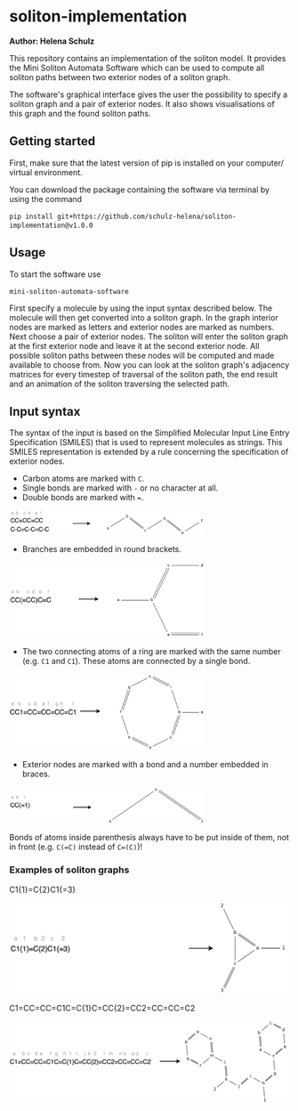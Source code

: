 # soliton-implementation
**Author: Helena Schulz**

This repository contains an implementation of the soliton model.
It provides the Mini Soliton Automata Software which can be used to compute all soliton paths between two exterior nodes of a soliton graph.

The software's graphical interface gives the user the possibility to specify a soliton graph and a pair of exterior nodes.
It also shows visualisations of this graph and the found soliton paths.

## Getting started
First, make sure that the latest version of pip is installed on your computer/ virtual environment.

You can download the package containing the software via terminal by using the command
```shell
pip install git+https://github.com/schulz-helena/soliton-implementation@v1.0.0
```

## Usage
To start the software use
```shell
mini-soliton-automata-software
```
First specify a molecule by using the input syntax described below.
The molecule will then get converted into a soliton graph.
In the graph interior nodes are marked as letters and exterior nodes are marked as numbers.
Next choose a pair of exterior nodes.
The soliton will enter the soliton graph at the first exterior node and leave it at the second exterior node.
All possible soliton paths between these nodes will be computed and made available to choose from.
Now you can look at the soliton graph's adjacency matrices for every timestep of traversal of the soliton path, the end result and an animation of the soliton traversing the selected path.

## Input syntax
The syntax of the input is based on the Simplified Molecular Input Line Entry Specification (SMILES) that is used to represent molecules as strings.
This SMILES representation is extended by a rule concerning the specification of exterior nodes.

- Carbon atoms are marked with `C`.
- Single bonds are marked with `-` or no character at all.
- Double bonds are marked with `=`.
<img src="pics_input_syntax/InputSyntax1.png" alt="Atoms and bonds" width="350"/>

- Branches are embedded in round brackets.
<img src="pics_input_syntax/InputSyntax2.png" alt="Branch" width="350"/>

- The two connecting atoms of a ring are marked with the same number (e.g. `C1` and `C1`).
These atoms are connected by a single bond.
<img src="pics_input_syntax/InputSyntax3.png" alt="Ring" width="350"/>

- Exterior nodes are marked with a bond and a number embedded in braces.
<img src="pics_input_syntax/InputSyntax4.png" alt="Exterior node" width="350"/>

Bonds of atoms inside parenthesis always have to be put inside of them, not in front (e.g. `C(=C)` instead of `C=(C)`)!

### Examples of soliton graphs
C1{1}=C{2}C1{=3}

<img src="pics_input_syntax/Solitongraph1.png" alt="Soliton graph 1" width="500"/>

C1=CC=CC=C1C=C{1}C=CC{2}=CC2=CC=CC=C2

<img src="pics_input_syntax/Solitongraph2.png" alt="Soliton graph 2" width="500"/>
